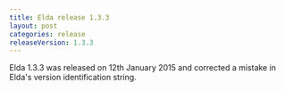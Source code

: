 ```yaml
---
title: Elda release 1.3.3
layout: post
categories: release
releaseVersion: 1.3.3
---
```


Elda 1.3.3 was released on 12th January 2015 and corrected
a mistake in Elda's version identification string.
